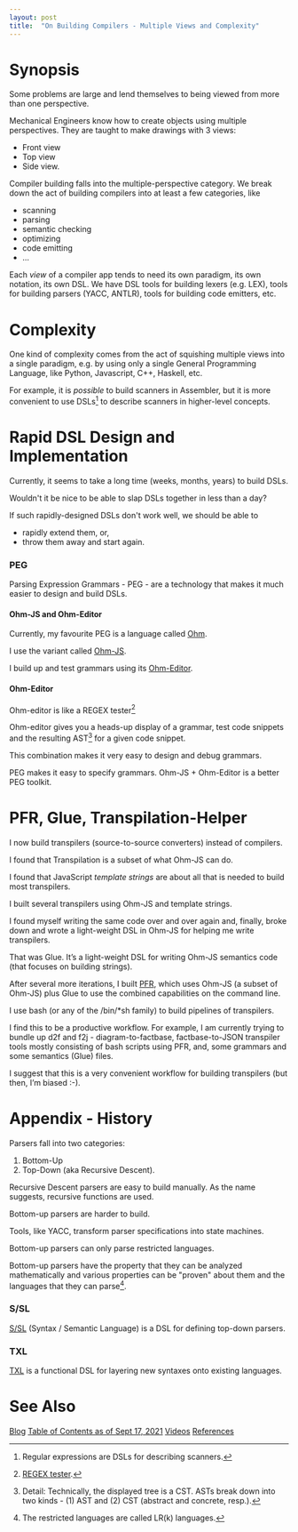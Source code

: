 ```yaml
---
layout: post
title:  "On Building Compilers - Multiple Views and Complexity"
---
```

# Synopsis
Some problems are large and lend themselves to being viewed from more than one perspective.

Mechanical Engineers know how to create objects using multiple perspectives.  They are taught to make drawings with 3 views:
- Front view
- Top view
- Side view.

Compiler building falls into the multiple-perspective category.  We break down the act of building compilers into at least a few categories, like
- scanning
- parsing 
- semantic checking
- optimizing
- code emitting
- ...

Each *view* of a compiler app tends to need its own paradigm, its own notation, its own DSL.  We have DSL tools for building lexers (e.g. LEX), tools for building parsers (YACC, ANTLR), tools for building code emitters, etc.
# Complexity
One kind of complexity comes from the act of squishing multiple views into a single paradigm, e.g. by using only a single General Programming Language, like Python, Javascript, C++, Haskell, etc.

For example, it is *possible* to build scanners in Assembler, but it is more convenient to use DSLs[^1] to describe scanners in higher-level concepts.

[^1]: Regular expressions are DSLs for describing scanners.

# Rapid DSL Design and Implementation
Currently, it seems to take a long time (weeks, months, years) to build DSLs.

Wouldn't it be nice to be able to slap DSLs together in less than a day?

If such rapidly-designed DSLs don't work well, we should be able to
- rapidly extend them, or,
- throw them away and start again.

### PEG
Parsing Expression Grammars - PEG - are a technology that makes it much easier to design and build DSLs.
#### Ohm-JS and Ohm-Editor
Currently, my favourite PEG is a language called [Ohm](https://ohmlang.github.io).

I use the variant called [Ohm-JS](https://github.com/harc/ohm).

I build up and test grammars using its [Ohm-Editor](https://ohmlang.github.io/editor/).

#### Ohm-Editor
Ohm-editor is like a REGEX tester[^2]

[^2]:[REGEX tester](https://regex101.com).

Ohm-editor gives you a heads-up display of a grammar, test code snippets and the resulting AST[^3] for a given code snippet.

[^3]: Detail: Technically, the displayed tree is a CST.  ASTs break down into two kinds - (1) AST and (2) CST (abstract and concrete, resp.).

This combination makes it very easy to design and debug grammars.

PEG makes it easy to specify grammars.  Ohm-JS + Ohm-Editor is a better PEG toolkit.



# PFR, Glue, Transpilation-Helper
I now build transpilers (source-to-source converters) instead of compilers.

I found that Transpilation is a subset of what Ohm-JS can do.

I found that JavaScript *template strings* are about all that is needed to build most transpilers.

I built several transpilers using Ohm-JS and template strings.

I found myself writing the same code over and over again and, finally, broke down and wrote a light-weight DSL in Ohm-JS for helping me write transpilers. 

That was Glue. It’s a light-weight DSL for writing Ohm-JS semantics code (that focuses on building strings).

After several more iterations, I built [PFR](https://guitarvydas.github.io/2021/10/14/PFR-and-PF.html), which uses Ohm-JS (a subset of Ohm-JS) plus Glue to use the combined capabilities on the command line.

I use bash (or any of the /bin/*sh family) to build pipelines of transpilers. 

I find this to be a productive workflow. For example, I am currently trying to bundle up d2f and f2j - diagram-to-factbase, factbase-to-JSON transpiler tools mostly consisting of bash scripts using PFR, and, some grammars and some semantics (Glue) files.

I suggest that this is a very convenient workflow for building transpilers (but then, I’m biased :-).
# Appendix - History
Parsers fall into two categories:
1. Bottom-Up
2. Top-Down (aka Recursive Descent).

Recursive Descent parsers are easy to build manually.  As the name suggests, recursive functions are used.

Bottom-up parsers are harder to build.  

Tools, like YACC, transform parser specifications into state machines.

Bottom-up parsers can only parse restricted languages.

Bottom-up parsers have the property that they can be analyzed mathematically and various properties can be "proven" about them and the languages that they can parse[^4].

[^4]: The restricted languages are called LR(k) languages.

### S/SL
[S/SL](https://archive.org/details/technicalreportc118univ) (Syntax / Semantic Language) is a DSL for defining top-down parsers.
### TXL
[TXL](txl.ca) is a functional DSL for layering new syntaxes onto existing languages.
# See Also

[Blog](https://guitarvydas.github.io)
[Table of Contents as of Sept 17, 2021](https://guitarvydas.github.io/2021/09/21/Table-of-Contents-Sept-17-2021.html)
[Videos](https://www.youtube.com/channel/UC2bdO9l84VWGlRdeNy5)
[References](https://guitarvydas.github.io/2021/01/14/References.html)

<script src="https://utteranc.es/client.js" 
        repo="guitarvydas/guitarvydas.github.io" 
        issue-term="pathname" 
        theme="github-light" 
        crossorigin="anonymous" 
        async> 
</script> 
